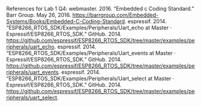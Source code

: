 References for Lab 1 Q4: 
webmaster. 2016. “Embedded c Coding Standard.” Barr Group. May 26, 2016. https://barrgroup.com/Embedded-Systems/Books/Embedded-C-Coding-Standard. espressif. 2014. 
“ESP8266_RTOS_SDK/Examples/Peripherals/Uart_echo at Master · Espressif/ESP8266_RTOS_SDK.” GitHub. 2014. 
https://github.com/espressif/ESP8266_RTOS_SDK/tree/master/examples/peripherals/uart_echo. espressif. 2014. “ESP8266_RTOS_SDK/Examples/Peripherals/Uart_events at Master · Espressif/ESP8266_RTOS_SDK.” GitHub. 2014. 
https://github.com/espressif/ESP8266_RTOS_SDK/tree/master/examples/peripherals/uart_events. espressif. 2014. “ESP8266_RTOS_SDK/Examples/Peripherals/Uart_select at Master · Espressif/ESP8266_RTOS_SDK.” GitHub. 2014. 
https://github.com/espressif/ESP8266_RTOS_SDK/tree/master/examples/peripherals/uart_select.
